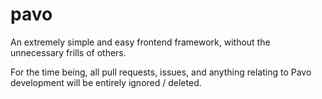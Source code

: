pavo
====

An extremely simple and easy frontend framework, without the unnecessary frills of others.

For the time being, all pull requests, issues, and anything relating to Pavo development will be entirely ignored / deleted.
